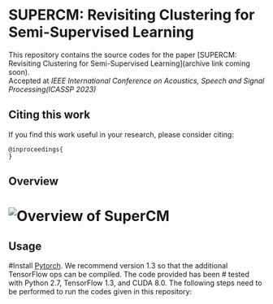 # SUPERCM: Revisiting Clustering for Semi-Supervised Learning
This repository contains the source codes for the paper [SUPERCM: Revisiting Clustering for Semi-Supervised Learning](archive link coming soon).</br>
Accepted at *IEEE International Conference on Acoustics, Speech and Signal Processing(ICASSP 2023)*

## Citing this work
If you find this work useful in your research, please consider citing:
```
@inproceedings{
}
```

## Overview


# ![Overview of SuperCM](images/approach_overview.png)

## Usage
#Install [Pytorch](https://www.tensorflow.org/install/). We recommend version 1.3 so that the additional TensorFlow ops can be compiled. The code provided has been # tested with Python 2.7, TensorFlow 1.3, and CUDA 8.0. The following steps need to be performed to run the codes given in this repository:

